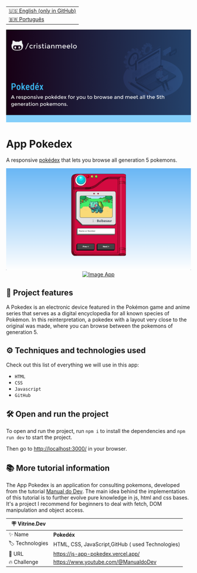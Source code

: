 <table align="right">
  <tr>
    <td>
      <a href="README-EN.md">🇺🇸 English (only in GitHub)</a>
    </td>
  </tr>
  <tr>
    <td>
      <a href="README.md">🇧🇷 Português</a>
    </td>
  </tr>
</table>

![](https://github.com/cristianmeelo/js-app-pokedex/blob/main/thumbnail-en.png?raw=true#vitrinedev)

# App Pokedex

A responsive [pokédex](https://pokemon.fandom.com/pt-br/wiki/Pok%C3%A9dex) that lets you browse all generation 5 pokemons.

<img src="screencapture.png" alt="Image App" >
<div align="center">
<a href="https://js-app-pokedex.vercel.app/">
  <img src="https://img.shields.io/badge/-check%20here-lightgrey"
  alt="Image App" >
</a>
</div>

## 🔨 Project features

A Pokedex is an electronic device featured in the Pokémon game and anime series that serves as a digital encyclopedia for all known species of Pokémon. In this reinterpretation, a pokedex with a layout very close to the original was made, where you can browse between the pokemons of generation 5.

## ⚙️ Techniques and technologies used

Check out this list of everything we will use in this app:

- `HTML`
- `CSS`
- `Javascript`
- `GitHub`

## 🛠️ Open and run the project

To open and run the project, run `npm i` to install the dependencies and `npm run dev` to start the project.

Then go to <a href="http://localhost:3000/">http://localhost:3000/</a> in your browser.

## 📚 More tutorial information

The App Pokedex is an application for consulting pokemons, developed from the tutorial [Manual do Dev](https://www.youtube.com/@ManualdoDev). The main idea behind the implementation of this tutorial is to further evolve pure knowledge in js, html and css bases. It's a project I recommend for beginners to deal with fetch, DOM manipulation and object access.

| :placard: Vitrine.Dev |                                                   |
| --------------------- | ------------------------------------------------- |
| :sparkles: Name       | **Pokedéx**                                       |
| :label: Technologies  | HTML, CSS, JavaScript,GitHub ( used Technologies) |
| :rocket: URL          | https://js-app-pokedex.vercel.app/                |
| :fire: Challenge      | https://www.youtube.com/@ManualdoDev              |

